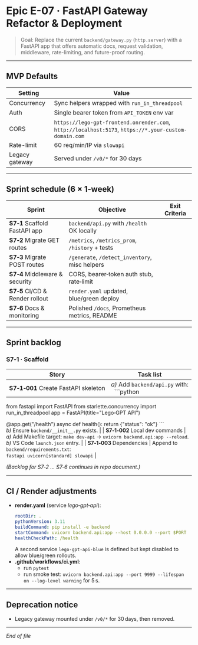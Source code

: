 # Epic E-07 · FastAPI Gateway Refactor & Deployment

> Goal: Replace the current `backend/gateway.py` (`http.server`) with a
> FastAPI app that offers automatic docs, request validation, middleware,
> rate-limiting, and future-proof routing.

---

## MVP Defaults

| Setting | Value |
|---------|-------|
| Concurrency | Sync helpers wrapped with `run_in_threadpool` |
| Auth | Single bearer token from `API_TOKEN` env var |
| CORS | `https://lego-gpt-frontend.onrender.com`, `http://localhost:5173`, `https://*.your-custom-domain.com` |
| Rate-limit | 60 req/min/IP via `slowapi` |
| Legacy gateway | Served under `/v0/*` for 30 days |

---

## Sprint schedule (6 × 1‑week)

| Sprint | Objective | Exit Criteria |
|--------|-----------|---------------|
| **S7‑1** Scaffold FastAPI app | `backend/api.py` with `/health` OK locally |
| **S7‑2** Migrate GET routes | `/metrics`, `/metrics_prom`, `/history` + tests |
| **S7‑3** Migrate POST routes | `/generate`, `/detect_inventory`, misc helpers |
| **S7‑4** Middleware & security | CORS, bearer‑token auth stub, rate‑limit |
| **S7‑5** CI/CD & Render rollout | `render.yaml` updated, blue/green deploy |
| **S7‑6** Docs & monitoring | Polished `/docs`, Prometheus metrics, README |

---

## Sprint backlog

### S7‑1 · Scaffold

| Story | Task list |
|-------|-----------|
| **S7‑1‑001** Create FastAPI skeleton | *a)* Add `backend/api.py` with:<br>&nbsp;&nbsp;```python
from fastapi import FastAPI
from starlette.concurrency import run_in_threadpool
app = FastAPI(title="Lego‑GPT API")

@app.get("/health")
async def health():
    return {"status": "ok"}
```<br>*b)* Ensure `backend/__init__.py` exists. |
| **S7‑1‑002** Local dev commands | *a)* Add Makefile target: `make dev-api` → `uvicorn backend.api:app --reload`.<br>*b)* VS Code `launch.json` entry. |
| **S7‑1‑003** Dependencies | Append to `backend/requirements.txt`:<br>`fastapi
uvicorn[standard]
slowapi` |

*(Backlog for S7‑2 … S7‑6 continues in repo document.)*

---

## CI / Render adjustments

* **render.yaml** (service *lego‑gpt‑api*):
  ```yaml
  rootDir: .
  pythonVersion: 3.11
  buildCommand: pip install -e backend
  startCommand: uvicorn backend.api:app --host 0.0.0.0 --port $PORT
  healthCheckPath: /health
  ```
  A second service `lego-gpt-api-blue` is defined but kept disabled to allow
  blue/green rollouts.
* **.github/workflows/ci.yml**:  
  * run `pytest`  
  * run smoke test: `uvicorn backend.api:app --port 9999 --lifespan on --log-level warning` for 5 s.

---

## Deprecation notice

* Legacy gateway mounted under `/v0/*` for 30 days, then removed.

---

_End of file_
